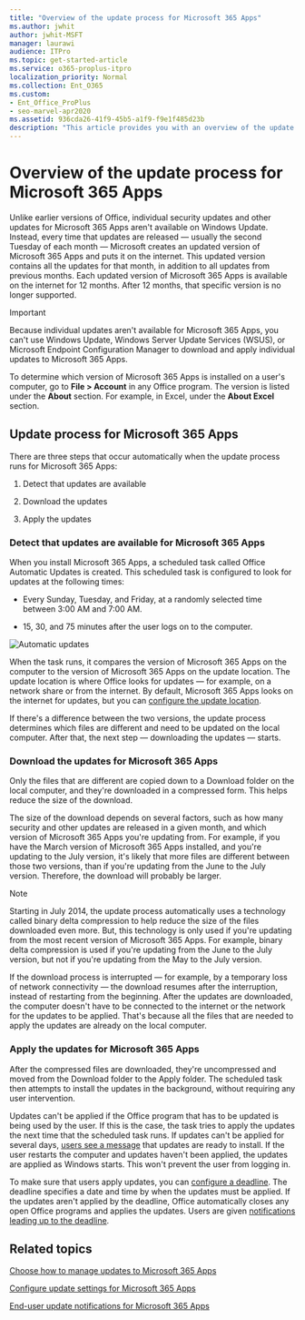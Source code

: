 ```yaml
---
title: "Overview of the update process for Microsoft 365 Apps"
ms.author: jwhit
author: jwhit-MSFT
manager: laurawi
audience: ITPro
ms.topic: get-started-article
ms.service: o365-proplus-itpro
localization_priority: Normal
ms.collection: Ent_O365
ms.custom: 
- Ent_Office_ProPlus
- seo-marvel-apr2020
ms.assetid: 936cda26-41f9-45b5-a1f9-f9e1f485d23b
description: "This article provides you with an overview of the update process for Microsoft 365 Apps."
---
```


# Overview of the update process for Microsoft 365 Apps

Unlike earlier versions of Office, individual security updates and other updates for Microsoft 365 Apps aren't available on Windows Update. Instead, every time that updates are released — usually the second Tuesday of each month — Microsoft creates an updated version of Microsoft 365 Apps and puts it on the internet. This updated version contains all the updates for that month, in addition to all updates from previous months. Each updated version of Microsoft 365 Apps is available on the internet for 12 months. After 12 months, that specific version is no longer supported.
  
> [!IMPORTANT]
> Because individual updates aren't available for Microsoft 365 Apps, you can't use Windows Update, Windows Server Update Services (WSUS), or Microsoft Endpoint Configuration Manager to download and apply individual updates to Microsoft 365 Apps. 
  
To determine which version of Microsoft 365 Apps is installed on a user's computer, go to **File > Account** in any Office program. The version is listed under the **About** section. For example, in Excel, under the **About Excel** section.
  
  
## Update process for Microsoft 365 Apps
<a name="Process"> </a>

There are three steps that occur automatically when the update process runs for Microsoft 365 Apps:
  
1. Detect that updates are available
    
2. Download the updates
    
3. Apply the updates
    
### Detect that updates are available for Microsoft 365 Apps
<a name="Detect"> </a>

When you install Microsoft 365 Apps, a scheduled task called Office Automatic Updates is created. This scheduled task is configured to look for updates at the following times:
  
- Every Sunday, Tuesday, and Friday, at a randomly selected time between 3:00 AM and 7:00 AM.
    
- 15, 30, and 75 minutes after the user logs on to the computer.
    
![Automatic updates](images/2a4e0cfb-828b-4881-9db9-468a2b597b7d.jpg)
  
When the task runs, it compares the version of Microsoft 365 Apps on the computer to the version of Microsoft 365 Apps on the update location. The update location is where Office looks for updates — for example, on a network share or from the internet. By default, Microsoft 365 Apps looks on the internet for updates, but you can [configure the update location](configure-update-settings-microsoft-365-apps.md).
  
If there's a difference between the two versions, the update process determines which files are different and need to be updated on the local computer. After that, the next step — downloading the updates — starts.
  
### Download the updates for Microsoft 365 Apps
<a name="Download"> </a>

Only the files that are different are copied down to a Download folder on the local computer, and they're downloaded in a compressed form. This helps reduce the size of the download.
  
The size of the download depends on several factors, such as how many security and other updates are released in a given month, and which version of Microsoft 365 Apps you're updating from. For example, if you have the March version of Microsoft 365 Apps installed, and you're updating to the July version, it's likely that more files are different between those two versions, than if you're updating from the June to the July version. Therefore, the download will probably be larger.
  
> [!NOTE]
> Starting in July 2014, the update process automatically uses a technology called binary delta compression to help reduce the size of the files downloaded even more. But, this technology is only used if you're updating from the most recent version of Microsoft 365 Apps. For example, binary delta compression is used if you're updating from the June to the July version, but not if you're updating from the May to the July version. 
  
If the download process is interrupted — for example, by a temporary loss of network connectivity — the download resumes after the interruption, instead of restarting from the beginning. After the updates are downloaded, the computer doesn't have to be connected to the internet or the network for the updates to be applied. That's because all the files that are needed to apply the updates are already on the local computer.
  
### Apply the updates for Microsoft 365 Apps
<a name="Apply"> </a>

After the compressed files are downloaded, they're uncompressed and moved from the Download folder to the Apply folder. The scheduled task then attempts to install the updates in the background, without requiring any user intervention.
  
Updates can't be applied if the Office program that has to be updated is being used by the user. If this is the case, the task tries to apply the updates the next time that the scheduled task runs. If updates can't be applied for several days, [users see a message](end-user-update-notifications-microsoft-365-apps.md) that updates are ready to install. If the user restarts the computer and updates haven't been applied, the updates are applied as Windows starts. This won't prevent the user from logging in.
  
To make sure that users apply updates, you can [configure a deadline](configure-update-settings-microsoft-365-apps.md). The deadline specifies a date and time by when the updates must be applied. If the updates aren't applied by the deadline, Office automatically closes any open Office programs and applies the updates. Users are given [notifications leading up to the deadline](end-user-update-notifications-microsoft-365-apps.md).
  
## Related topics
[Choose how to manage updates to Microsoft 365 Apps](choose-how-manage-updates-microsoft-365-apps.md)
  
[Configure update settings for Microsoft 365 Apps](configure-update-settings-microsoft-365-apps.md)
  
[End-user update notifications for Microsoft 365 Apps](end-user-update-notifications-microsoft-365-apps.md)

